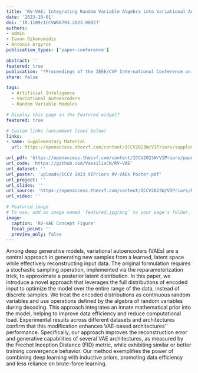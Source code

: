 ```yaml
---
title: 'RV-VAE: Integrating Random Variable Algebra into Variational Autoencoders'
date: '2023-10-01'
doi: '10.1109/ICCVW60793.2023.00027'
authors:
- admin
- Iason Oikonomidis
- Antonis Argyros
publication_types: ['paper-conference']

abstract: ''
featured: true
publication: '*Proceedings of the IEEE/CVF International Conference on Computer Vision (ICCV) Workshops*'
share: false

tags:
  - Artificial Inteligence
  - Variational Autoencoders
  - Random Variable Modules

# Display this page in the Featured widget?
featured: true

# Custom links (uncomment lines below)
links:
- name: Supplementary Material
  url: https://openaccess.thecvf.com/content/ICCV2023W/VIPriors/supplemental/Nicodemou_RV-VAE_Integrating_Random_ICCVW_2023_supplemental.pdf

url_pdf: 'https://openaccess.thecvf.com/content/ICCV2023W/VIPriors/papers/Nicodemou_RV-VAE_Integrating_Random_Variable_Algebra_into_Variational_Autoencoders_ICCVW_2023_paper.pdf'
url_code: 'https://github.com/VassilisCN/RV-VAE'
url_dataset: ''
url_poster: 'uploads/ICCV 2023 VIPriors RV-VAEs Poster.pdf'
url_project: ''
url_slides: ''
url_source: 'https://openaccess.thecvf.com/content/ICCV2023W/VIPriors/html/Nicodemou_RV-VAE_Integrating_Random_Variable_Algebra_into_Variational_Autoencoders_ICCVW_2023_paper.html'
url_video: ''

# Featured image
# To use, add an image named `featured.jpg/png` to your page's folder.
image:
  caption: 'RV-VAE Concept Figure'
  focal_point: ''
  preview_only: false
---
```


Among deep generative models, variational autoencoders (VAEs) are a central approach in generating new samples from a learned, latent space while effectively reconstructing input data. The original formulation requires a stochastic sampling operation, implemented via the reparameterization trick, to approximate a posterior latent distribution. In this paper, we introduce a novel approach that leverages the full distributions of encoded input to optimize the model over the entire range of the data, instead of discrete samples. We treat the encoded distributions as continuous random variables and use operations defined by the algebra of random variables during decoding. This approach integrates an innate mathematical prior into the model, helping to improve data efficiency and reduce computational load. Experimental results across different datasets and architectures confirm that this modification enhances VAE-based architectures'' performance. Specifically, our approach improves the reconstruction error and generative capabilities of several VAE architectures, as measured by the Frechet Inception Distance (FID) metric, while exhibiting similar or better training convergence behavior. Our method exemplifies the power of combining deep learning with inductive priors, promoting data efficiency and less reliance on brute-force learning.